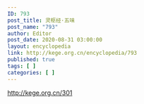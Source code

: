```yaml
---
ID: 793
post_title: 灵枢经·五味
post_name: "793"
author: Editor
post_date: 2020-08-31 03:00:00
layout: encyclopedia
link: http://kege.org.cn/encyclopedia/793
published: true
tags: [ ]
categories: [ ]
---
```

http://kege.org.cn/301